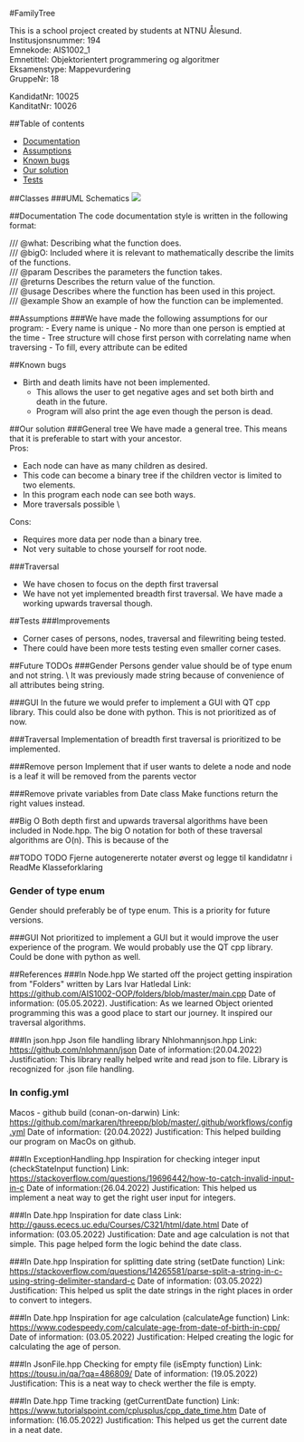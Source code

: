 #FamilyTree

This is a school project created by students at NTNU Ålesund. \
Institusjonsnummer: 194 \
Emnekode: AIS1002_1 \
Emnetittel: Objektorientert programmering og algoritmer \
Eksamenstype: Mappevurdering \
GruppeNr: 18

KandidatNr: 10025 \
KanditatNr: 10026

##Table of contents
- [Documentation](#documentation)
- [Assumptions](#assumptions)
- [Known bugs](#known-bugs)
- [Our solution](#our-solution)
- [Tests](#tests)

##Classes
###UML Schematics
![](../../Downloads/281673029_4333878840048431_8600203263232762088_n.png)

##Documentation
The code documentation style is written in the following format:

/// @what:      Describing what the function does. \
/// @bigO:      Included where it is relevant to mathematically describe the limits of the functions. \
/// @param      Describes the parameters the function takes.\
/// @returns    Describes the return value of the function.\
/// @usage      Describes where the function has been used in this project.\
/// @example    Show an example of how the function can be implemented.

##Assumptions
###We have made the following assumptions for our program:
    - Every name is unique
    - No more than one person is emptied at the time
        - Tree structure will chose first person with correlating name when traversing
        - To fill, every attribute can be edited

##Known bugs 
- Birth and death limits have not been implemented.
  - This allows the user to get negative ages and set both birth and death in the future.
  - Program will also print the age even though the person is dead.

##Our solution
###General tree
We have made a general tree. This means that it is preferable to start with your ancestor. \
Pros:
- Each node can have as many children as desired. 
- This code can become a binary tree if the children vector is limited to two elements.
- In this program each node can see both ways.
- More traversals possible \

Cons:
- Requires more data per node than a binary tree.
- Not very suitable to chose yourself for root node.

###Traversal
- We have chosen to focus on the depth first traversal
- We have not yet implemented breadth first traversal. We have made a working upwards traversal though.

##Tests
###Improvements
- Corner cases of persons, nodes, traversal and filewriting being tested.
- There could have been more tests testing even smaller corner cases.

##Future TODOs
###Gender
Persons gender value should be of type enum and not string. \ 
It was previously made string because of convenience of all attributes being string.

###GUI
In the future we would prefer to implement a GUI with QT cpp library.
This could also be done with python. 
This is not prioritized as of now.

###Traversal
Implementation of breadth first traversal is prioritized to be implemented.

###Remove person
Implement that if user wants to delete a node and node is a leaf it will be removed from the parents vector

###Remove private variables from Date class
Make functions return the right values instead.

##Big O
Both depth first and upwards traversal algorithms have been included in Node.hpp.
The big O notation for both of these traversal algorithms are O(n).
This is because of the 

##TODO
TODO Fjerne autogenererte notater øverst og legge til kandidatnr i ReadMe
Klasseforklaring

### Gender of type enum
Gender should preferably be of type enum. This is a priority for future versions.

###GUI
Not prioritized to implement a GUI but it would improve the user experience of the program. 
We would probably use the QT cpp library. Could be done with python as well.

##References
###In Node.hpp
We started off the project getting inspiration from "Folders" written by Lars Ivar Hatledal
Link: https://github.com/AIS1002-OOP/folders/blob/master/main.cpp
Date of information: (05.05.2022).
Justification: 
As we learned Object oriented programming this was a good place to start our journey.
It inspired our traversal algorithms.

###In json.hpp
Json file handling library Nhlohmannjson.hpp
Link: https://github.com/nlohmann/json
Date of information:(20.04.2022)
Justification: This library really helped write and read json to file. Library is recognized for .json file handling.

### In config.yml
Macos - github build (conan-on-darwin)
Link: https://github.com/markaren/threepp/blob/master/.github/workflows/config.yml
Date of information: (20.04.2022)
Justification: This helped building our program on MacOs on github.

###In ExceptionHandling.hpp
Inspiration for checking integer input (checkStateInput function)
Link: https://stackoverflow.com/questions/19696442/how-to-catch-invalid-input-in-c
Date of information:(26.04.2022)
Justification: This helped us implement a neat way to get the right user input for integers.

###In Date.hpp
Inspiration for date class
Link: http://gauss.ececs.uc.edu/Courses/C321/html/date.html
Date of information: (03.05.2022)
Justification: Date and age calculation is not that simple. This page helped form the logic behind the date class.

###In Date.hpp
Inspiration for splitting date string (setDate function)
Link: https://stackoverflow.com/questions/14265581/parse-split-a-string-in-c-using-string-delimiter-standard-c
Date of information: (03.05.2022)
Justification: This helped us split the date strings in the right places in order to convert to integers.

###In Date.hpp
Inspiration for age calculation (calculateAge function)
Link: https://www.codespeedy.com/calculate-age-from-date-of-birth-in-cpp/
Date of information: (03.05.2022)
Justification: Helped creating the logic for calculating the age of person. 

###In JsonFile.hpp
Checking for empty file (isEmpty function)
Link: https://tousu.in/qa/?qa=486809/
Date of information: (19.05.2022)
Justification: This is a neat way to check werther the file is empty.

###In Date.hpp
Time tracking (getCurrentDate function)
Link: https://www.tutorialspoint.com/cplusplus/cpp_date_time.htm
Date of information: (16.05.2022)
Justification: This helped us get the current date in a neat date.